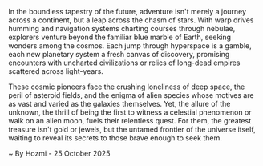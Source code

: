
In the boundless tapestry of the future, adventure isn't merely a journey across a continent, but a leap across the chasm of stars. With warp drives humming and navigation systems charting courses through nebulae, explorers venture beyond the familiar blue marble of Earth, seeking wonders among the cosmos. Each jump through hyperspace is a gamble, each new planetary system a fresh canvas of discovery, promising encounters with uncharted civilizations or relics of long-dead empires scattered across light-years.

These cosmic pioneers face the crushing loneliness of deep space, the peril of asteroid fields, and the enigma of alien species whose motives are as vast and varied as the galaxies themselves. Yet, the allure of the unknown, the thrill of being the first to witness a celestial phenomenon or walk on an alien moon, fuels their relentless quest. For them, the greatest treasure isn't gold or jewels, but the untamed frontier of the universe itself, waiting to reveal its secrets to those brave enough to seek them.

~ By Hozmi - 25 October 2025
